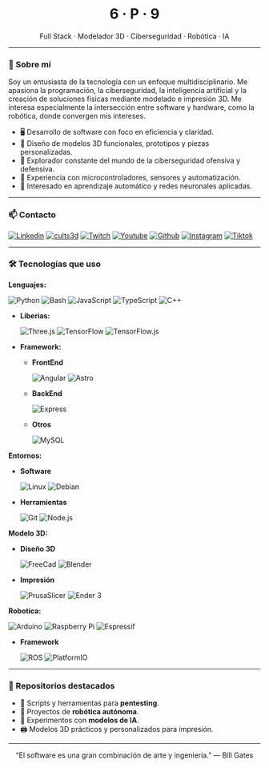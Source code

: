 <h1 align="center">6 · P · 9</h1>

<p align="center">
  Full Stack · Modelador 3D · Ciberseguridad · Robótica · IA
</p>

---

### 🧠 Sobre mí

Soy un entusiasta de la tecnología con un enfoque multidisciplinario. Me apasiona la programación, la ciberseguridad, la inteligencia artificial y la creación de soluciones físicas mediante modelado e impresión 3D. Me interesa especialmente la intersección entre software y hardware, como la robótica, donde convergen mis intereses.

- 🖥️ Desarrollo de software con foco en eficiencia y claridad.
- 🧱 Diseño de modelos 3D funcionales, prototipos y piezas personalizadas.
- 🔐 Explorador constante del mundo de la ciberseguridad ofensiva y defensiva.
- 🤖 Experiencia con microcontroladores, sensores y automatización.
- 🧠 Interesado en aprendizaje automático y redes neuronales aplicadas.

---

### 📫 Contacto

[![Linkedin](https://img.shields.io/badge/Linkedin-blue?style=flat&logo=linkedin&logoColor=blue&labelColor=101010)](https://www.linkedin.com/in/phorch69)
[![cults3d](https://img.shields.io/badge/cults3d-purple?style=flat&logo=cults3d&logoColor=purple&labelColor=101010)](https://cults3d.com/es/usuarios/phorch69/modelos-3d)
[![Twitch](https://img.shields.io/badge/Twitch-9400D3?style=flat&logo=twitch&logoColor=9400D3&labelColor=101010)](https://www.twitch.tv/phorch69) 
[![Youtube](https://img.shields.io/badge/Youtube-red?style=flat&logo=youtube&logoColor=red&labelColor=101010)](https://www.youtube.com/@phorch69)
[![Github](https://img.shields.io/badge/Github-grey?style=flat&logo=github&logoColor=grey&labelColor=101010)](https://github.com/phorch69)
[![Instagram](https://img.shields.io/badge/Instagram-violet?style=flat&logo=instagram&logoColor=violet&labelColor=101010)](https://www.instagram.com/phorch69)
[![Tiktok](https://img.shields.io/badge/Tiktok-white?style=flat&logo=tiktok&logoColor=white&labelColor=101010)](https://www.tiktok.com/@phorch69)

---

### 🛠️ Tecnologías que uso

**Lenguajes:**

![Python](https://img.shields.io/badge/-Python-333?style=flat&logo=python)
![Bash](https://img.shields.io/badge/-Bash-333?style=flat&logo=gnubash)
![JavaScript](https://img.shields.io/badge/-JavaScript-333?style=flat&logo=javascript)
![TypeScript](https://img.shields.io/badge/-TypeScript-333?style=flat&logo=typeScript)
![C++](https://img.shields.io/badge/-C++-333?style=flat&logo=cplusplus)

- **Liberias:**

    ![Three.js](https://img.shields.io/badge/-Three.js-333?style=flat&logo=Three.js)
    ![TensorFlow](https://img.shields.io/badge/-TensorFlow-333?style=flat&logo=tensorflow)
    ![TensorFlow.js](https://img.shields.io/badge/-TensorFlow.js-333?style=flat&logo=tensorflow)

- **Framework:**

    - **FrontEnd**

        ![Angular](https://img.shields.io/badge/-Angular-333?style=flat&logo=Angular)
        ![Astro](https://img.shields.io/badge/-Astro-333?style=flat&logo=Astro)
    
    - **BackEnd**

        ![Express](https://img.shields.io/badge/-Express-333?style=flat&logo=Express)
    
    - **Otros**

        ![MySQL](https://img.shields.io/badge/-MySQL-333?style=flat&logo=MySQL)

**Entornos:**

- **Software**

    ![Linux](https://img.shields.io/badge/-Linux-333?style=flat&logo=linux)
    ![Debian](https://img.shields.io/badge/-debian-333?style=flat&logo=debian)

- **Herramientas**

    ![Git](https://img.shields.io/badge/-Git-333?style=flat&logo=git)
    ![Node.js](https://img.shields.io/badge/-Node.js-333?style=flat&logo=Node.js)


**Modelo 3D:**

- **Diseño 3D**

    ![FreeCad](https://img.shields.io/badge/-FreeCAD-333?style=flat&logo=freecad)
    ![Blender](https://img.shields.io/badge/-Blender-333?style=flat&logo=blender)

- **Impresión**

    ![PrusaSlicer](https://img.shields.io/badge/-PrusaSlicer-333?style=flat&logo=PrusaSlicer)
    ![Ender 3](https://img.shields.io/badge/-Ender%203%20Neo-333?style=flat&logo=creality)

**Robotica:**

![Arduino](https://img.shields.io/badge/-Arduino-333?style=flat&logo=arduino)
![Raspberry Pi](https://img.shields.io/badge/-Raspberry%20Pi-333?style=flat&logo=raspberrypi)
![Espressif](https://img.shields.io/badge/-ESP32%20/%20ESP8266%20(Espressif)-333?style=flat&logo=Espressif)

- **Framework**

    ![ROS](https://img.shields.io/badge/-ROS%20(Robot%20Operating%20System)-333?style=flat&logo=ROS)
    ![PlatformIO](https://img.shields.io/badge/-PlatformIO-333?style=flat&logo=PlatformIO)

---

### 📂 Repositorios destacados

- 🔐 Scripts y herramientas para **pentesting**.
- 🤖 Proyectos de **robótica autónoma**.
- 🧠 Experimentos con **modelos de IA**.
- 🖨️ Modelos 3D prácticos y personalizados para impresión.

---

<p align="center">
  “El software es una gran combinación de arte y ingeniería.” — Bill Gates
</p>
